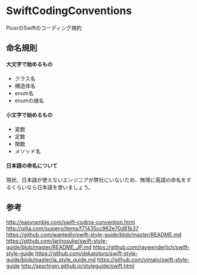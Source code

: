 # SwiftCodingConventions
PlusrのSwiftのコーディング規約

## 命名規則

#### 大文字で始めるもの

- クラス名
- 構造体名
- enum名
- enumの値名

#### 小文字で始めるもの

- 変数
- 定数
- 関数
- メソッド名

#### 日本語の命名について

現状、日本語が使えないエンジニアが弊社にいないため、無理に英語の命名をするくらいなら日本語を使いましょう。

## 参考

http://easyramble.com/swift-coding-convention.html
http://qiita.com/susieyy/items/f71435cc962e70d81b37
https://github.com/wantedly/swift-style-guide/blob/master/README.md
https://github.com/jarinosuke/swift-style-guide/blob/master/README_JP.md
https://github.com/raywenderlich/swift-style-guide
https://github.com/dekatotoro/swift-style-guide/blob/master/ja_style_guide.md
https://github.com/yimajo/swift-style-guide
http://sportngin.github.io/styleguide/swift.html

